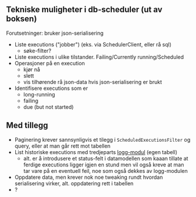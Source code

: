 
## Tekniske muligheter i db-scheduler (ut av boksen)

Forutsetninger: bruker json-serialisering

* Liste executions ("jobber")  (eks. via SchedulerClient, eller rå sql)
  * søke-filter?
* Liste executions i ulike tilstander. Failing/Currently running/Scheduled
* Operasjoner på en execution
    * kjør nå
    * slett
    * vis tilhørende rå json-data hvis json-serialisering er brukt
* Identifisere executions som er
    * long-running
    * failing
    * due (but not started)

## Med tillegg

* Paginering krever sannsynligvis et tilegg i `ScheduledExecutionsFilter` og query, eller at man går rett mot tabellen
* List historiske executions med tredjeparts [logg-modul](https://github.com/rocketbase-io/db-scheduler-log) (egen tabell)
  - alt. er å introdusere et status-felt i datamodellen som kaaan tillate at ferdige executions ligger igjen en stund
    men vil også kreve at man tar vare på en eventuell feil, noe som også dekkes av logg-modulen
* Oppdatere data, men krever nok noe tweaking rundt hvordan serialisering virker, alt. oppdatering rett i tabellen
* ?